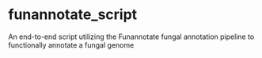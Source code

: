 # funannotate_script
An end-to-end script utilizing the Funannotate fungal annotation pipeline to functionally annotate a fungal genome
